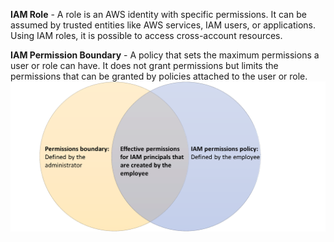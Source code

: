 **IAM Role** - A role is an AWS identity with specific permissions. It can be assumed by trusted entities like AWS services,
IAM users, or applications. Using IAM roles, it is possible to access cross-account resources.

**IAM Permission Boundary** - A policy that sets the maximum permissions a user or role can have. 
It does not grant permissions but limits the permissions that can be granted by policies attached to the user or role.
![img.png](diagrams/iam-permission-boundary-diagram.png)
